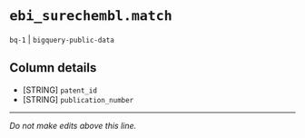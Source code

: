 # `ebi_surechembl.match`
`bq-1` | `bigquery-public-data`

## Column details
* [STRING]    `patent_id`
* [STRING]    `publication_number`

-------------------------------------------------------------------------------
*Do not make edits above this line.*
